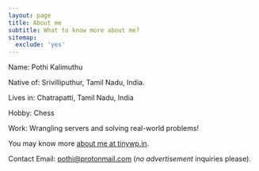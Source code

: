 ```yaml
---
layout: page
title: About me
subtitle: What to know more about me?
sitemap:
  exclude: 'yes'
---
```


Name: Pothi Kalimuthu

Native of: Srivilliputhur, Tamil Nadu, India.

Lives in: Chatrapatti, Tamil Nadu, India

Hobby: Chess

Work: Wrangling servers and solving real-world problems!

You may know more [about me at tinywp.in](https://www.tinywp.in/about/).

Contact Email: pothi@protonmail.com (*no advertisement* inquiries please).
